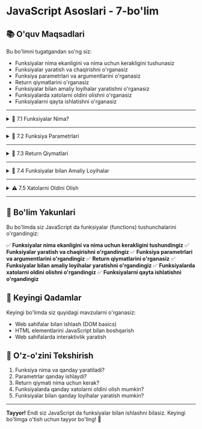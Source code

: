 # JavaScript Asoslari - 7-bo'lim

## 📚 O'quv Maqsadlari

Bu bo'limni tugatgandan so'ng siz:
- Funksiyalar nima ekanligini va nima uchun kerakligini tushunasiz
- Funksiyalar yaratish va chaqirishni o'rganasiz
- Funksiya parametrlari va argumentlarini o'rganasiz
- Return qiymatlarini o'rganasiz
- Funksiyalar bilan amaliy loyihalar yaratishni o'rganasiz
- Funksiyalarda xatolarni oldini olishni o'rganasiz
- Funksiyalarni qayta ishlatishni o'rganasiz

---

<details>
    <summary>🔧 7.1 Funksiyalar Nima?</summary>

## 7.1 Funksiyalar Nima?

### Funksiya nima?

**Funksiya** - JavaScript da ma'lum bir vazifani bajarish uchun yozilgan kod bloki. Funksiyalar bir marta yoziladi va ko'p marta chaqirilishi mumkin.

### Funksiya nima uchun kerak?

#### 1. Kodni qayta ishlatish
- Bir xil kodni takrorlamaslik
- Kodni tashkil etish
- Kodni oson tushunish

#### 2. Ma'lumotlarni qayta ishlash
- Hisoblashlar
- Matn o'zgartirish
- Ma'lumotlarni tekshirish

#### 3. Amaliy loyihalar
- Kalkulyator dasturlari
- O'yinlar
- Web sahifalar

### Funksiya yaratish usullari

#### 1. Function declaration (Funksiya e'lon qilish)
```javascript
function salomBerish() {
    console.log("Salom, dunyo!");
}
```

#### 2. Function expression (Funksiya ifodasi)
```javascript
let salomBerish = function() {
    console.log("Salom, dunyo!");
};
```

### Amaliy misol - Funksiyalar asoslari
```javascript
// 1. Oddiy funksiya
function salomBerish() {
    console.log("Salom, JavaScript!");
}

// 2. Funksiyani chaqirish
salomBerish(); // "Salom, JavaScript!" chiqadi

// 3. Bir necha marta chaqirish
salomBerish();
salomBerish();
salomBerish();

// 4. Funksiya expression
let xayrBerish = function() {
    console.log("Xayr, JavaScript!");
};

xayrBerish(); // "Xayr, JavaScript!" chiqadi

// 5. Funksiyalar bilan ishlash
function darsBoshlash() {
    console.log("Dars boshlandi!");
    console.log("E'tibor qiling!");
}

function darsTugash() {
    console.log("Dars tugadi!");
    console.log("Rahmat!");
}

darsBoshlash();
darsTugash();
```

### Tekshirish savollari
1. Funksiya nima va nima uchun kerak?
2. Funksiya qanday yaratiladi?
3. Funksiyani qanday chaqirish mumkin?

</details>

---

<details>
    <summary>📝 7.2 Funksiya Parametrlari</summary>

## 7.2 Funksiya Parametrlari

### Parametr nima?

**Parametr** - funksiyaga ma'lumot uzatish uchun ishlatiladi. Parametrlar funksiya yaratilganda belgilanadi.

### Parametrlar bilan ishlash

#### 1. Bir parametr
```javascript
function ismYozish(ism) {
    console.log("Salom, " + ism + "!");
}

ismYozish("Ahmad"); // "Salom, Ahmad!" chiqadi
ismYozish("Karim"); // "Salom, Karim!" chiqadi
```

#### 2. Bir necha parametr
```javascript
function toliqIsm(ism, familiya) {
    console.log("Sizning ismingiz: " + ism + " " + familiya);
}

toliqIsm("Ahmad", "Karimov"); // "Sizning ismingiz: Ahmad Karimov"
toliqIsm("Malika", "Rahimova"); // "Sizning ismingiz: Malika Rahimova"
```

#### 3. Parametrlar bilan hisoblash
```javascript
function yigindiHisoblash(a, b) {
    let natija = a + b;
    console.log(a + " + " + b + " = " + natija);
}

yigindiHisoblash(5, 3); // "5 + 3 = 8"
yigindiHisoblash(10, 7); // "10 + 7 = 17"
```

### Amaliy mashq - Parametrlar bilan ishlash
```javascript
// 1. Ism va yosh bilan salom berish
function salomBerish(ism, yosh) {
    console.log("Salom, " + ism + "!");
    console.log("Siz " + yosh + " yoshdasiz.");
}

salomBerish("Ahmad", 15);
salomBerish("Malika", 14);

// 2. Ikki sonni qo'shish
function qoshish(a, b) {
    let natija = a + b;
    console.log(a + " + " + b + " = " + natija);
}

qoshish(10, 5);
qoshish(7, 8);
qoshish(100, 200);

// 3. Ikki sonni ayirish
function ayirish(a, b) {
    let natija = a - b;
    console.log(a + " - " + b + " = " + natija);
}

ayirish(10, 3);
ayirish(15, 7);

// 4. Ikki sonni ko'paytirish
function kopaytirish(a, b) {
    let natija = a * b;
    console.log(a + " × " + b + " = " + natija);
}

kopaytirish(4, 5);
kopaytirish(6, 7);

// 5. Ikki sonni bo'lish
function bolish(a, b) {
    if (b != 0) {
        let natija = a / b;
        console.log(a + " ÷ " + b + " = " + natija);
    } else {
        console.log("Nolga bo'lish mumkin emas!");
    }
}

bolish(20, 4);
bolish(15, 3);
bolish(10, 0);
```

### Parametrlar maslahatlari

#### 1. Parametr nomlari
```javascript
// Yaxshi - aniq nomlar
function talabaMaquloti(ism, baho) {
    console.log(ism + "ning bahosi: " + baho);
}

// Yomon - noaniq nomlar
function funksiya(a, b) {
    console.log(a + " " + b);
}
```

#### 2. Parametrlarni tekshirish
```javascript
function salomBerish(ism) {
    if (ism && ism.trim() != "") {
        console.log("Salom, " + ism + "!");
    } else {
        console.log("Ism kiritilmadi!");
    }
}

salomBerish("Ahmad");
salomBerish("");
salomBerish();
```

#### 3. Standart qiymatlar
```javascript
function salomBerish(ism = "Mehmon") {
    console.log("Salom, " + ism + "!");
}

salomBerish("Ahmad"); // "Salom, Ahmad!"
salomBerish(); // "Salom, Mehmon!"
```

### Tekshirish savollari
1. Parametr nima va nima uchun kerak?
2. Funksiyaga qanday parametr uzatish mumkin?
3. Parametrlarni qanday tekshirish mumkin?

</details>

---

<details>
    <summary>🔄 7.3 Return Qiymatlari</summary>

## 7.3 Return Qiymatlari

### Return nima?

**Return** - funksiyadan natija qaytarish uchun ishlatiladi. Return yordamida funksiya hisoblangan qiymatni chaqiruvchi kodga qaytaradi.

### Return bilan ishlash

#### 1. Oddiy return
```javascript
function yigindiHisoblash(a, b) {
    let natija = a + b;
    return natija;
}

let javob = yigindiHisoblash(5, 3);
console.log("Natija: " + javob); // "Natija: 8"
```

#### 2. To'g'ridan-to'g'ri return
```javascript
function ayirish(a, b) {
    return a - b;
}

let natija = ayirish(10, 4);
console.log("Ayirma: " + natija); // "Ayirma: 6"
```

#### 3. Return bilan matn
```javascript
function toliqIsm(ism, familiya) {
    return ism + " " + familiya;
}

let ism = toliqIsm("Ahmad", "Karimov");
console.log("Toliq ism: " + ism); // "Toliq ism: Ahmad Karimov"
```

### Amaliy mashq - Return qiymatlari
```javascript
// 1. Ikki sonni qo'shish
function qoshish(a, b) {
    return a + b;
}

let yigindi = qoshish(15, 25);
console.log("Yigindi: " + yigindi);

// 2. Ikki sonni ko'paytirish
function kopaytirish(a, b) {
    return a * b;
}

let kopaytma = kopaytirish(6, 7);
console.log("Ko'paytma: " + kopaytma);

// 3. Eng katta sonni topish
function engKatta(a, b) {
    if (a > b) {
        return a;
    } else {
        return b;
    }
}

let katta = engKatta(15, 8);
console.log("Eng katta: " + katta);

// 4. Bahoni matn ko'rinishida qaytarish
function bahoMatn(baho) {
    if (baho == 5) {
        return "A'lo";
    } else if (baho == 4) {
        return "Yaxshi";
    } else if (baho == 3) {
        return "Qoniqarli";
    } else {
        return "Qoniqarsiz";
    }
}

let bahoMatn1 = bahoMatn(5);
console.log("Baho: " + bahoMatn1);

// 5. Funksiyalarni bir-biriga uzatish
function kvadrat(a) {
    return a * a;
}

function ikkigaKopaytirish(a) {
    return a * 2;
}

let son = 5;
let kvadratNatija = kvadrat(son);
let finalNatija = ikkigaKopaytirish(kvadratNatija);
console.log("5 ning kvadrati 2 ga ko'paytirilganda: " + finalNatija);
```

### Return maslahatlari

#### 1. Return dan keyin kod
```javascript
function salomBerish(ism) {
    console.log("Salom, " + ism + "!");
    return "Xayr!";
    console.log("Bu kod ishlamaydi!"); // ❌ Bu kod ishlamaydi
}
```

#### 2. Return qiymatini saqlash
```javascript
function yigindiHisoblash(a, b) {
    return a + b;
}

// Yaxshi - natijani saqlash
let natija = yigindiHisoblash(5, 3);
console.log("Natija: " + natija);

// Yomon - natijani saqlamaslik
console.log("Natija: " + yigindiHisoblash(5, 3));
```

#### 3. Return qiymatini tekshirish
```javascript
function bo'lish(a, b) {
    if (b != 0) {
        return a / b;
    } else {
        return "Nolga bo'lish mumkin emas!";
    }
}

let natija = bo'lish(10, 2);
console.log("Natija: " + natija);

let xato = bo'lish(10, 0);
console.log("Xato: " + xato);
```

### Tekshirish savollari
1. Return nima va nima uchun kerak?
2. Funksiyadan qanday natija qaytarish mumkin?
3. Return qiymatini qanday ishlatish mumkin?

</details>

---

<details>
    <summary>🎯 7.4 Funksiyalar bilan Amaliy Loyihalar</summary>

## 7.4 Funksiyalar bilan Amaliy Loyihalar

### Loyiha 1: Oddiy kalkulyator

```javascript
console.log("Oddiy kalkulyator dasturi");

// Qo'shish funksiyasi
function qoshish(a, b) {
    return a + b;
}

// Ayirish funksiyasi
function ayirish(a, b) {
    return a - b;
}

// Ko'paytirish funksiyasi
function kopaytirish(a, b) {
    return a * b;
}

// Bo'lish funksiyasi
function bolish(a, b) {
    if (b != 0) {
        return a / b;
    } else {
        return "Nolga bo'lish mumkin emas!";
    }
}

// Kalkulyator funksiyasi
function kalkulyator() {
    console.log("\nKalkulyator menyusi:");
    console.log("1. Qo'shish (+)");
    console.log("2. Ayirish (-)");
    console.log("3. Ko'paytirish (×)");
    console.log("4. Bo'lish (÷)");
    console.log("5. Chiqish");
    
    let tanlov = prompt("Tanlovingizni kiriting (1-5):");
    
    if (tanlov == "1") {
        let a = parseFloat(prompt("Birinchi sonni kiriting:"));
        let b = parseFloat(prompt("Ikkinchi sonni kiriting:"));
        let natija = qoshish(a, b);
        console.log(a + " + " + b + " = " + natija);
        
    } else if (tanlov == "2") {
        let a = parseFloat(prompt("Birinchi sonni kiriting:"));
        let b = parseFloat(prompt("Ikkinchi sonni kiriting:"));
        let natija = ayirish(a, b);
        console.log(a + " - " + b + " = " + natija);
        
    } else if (tanlov == "3") {
        let a = parseFloat(prompt("Birinchi sonni kiriting:"));
        let b = parseFloat(prompt("Ikkinchi sonni kiriting:"));
        let natija = kopaytirish(a, b);
        console.log(a + " × " + b + " = " + natija);
        
    } else if (tanlov == "4") {
        let a = parseFloat(prompt("Birinchi sonni kiriting:"));
        let b = parseFloat(prompt("Ikkinchi sonni kiriting:"));
        let natija = bolish(a, b);
        console.log(a + " ÷ " + b + " = " + natija);
        
    } else if (tanlov == "5") {
        console.log("Kalkulyator yopildi!");
        return;
        
    } else {
        console.log("Noto'g'ri tanlov! 1-5 orasida raqam kiriting.");
    }
    
    // Qayta ishlatish
    kalkulyator();
}

// Kalkulyatorni ishga tushirish
kalkulyator();
```

### Loyiha 2: Talaba baholari dasturi

```javascript
console.log("Talaba baholari dasturi");

// Bahoni matn ko'rinishida qaytarish
function bahoMatn(baho) {
    if (baho == 5) {
        return "A'lo";
    } else if (baho == 4) {
        return "Yaxshi";
    } else if (baho == 3) {
        return "Qoniqarli";
    } else if (baho == 2) {
        return "Qoniqarsiz";
    } else {
        return "Noto'g'ri baho!";
    }
}

// O'rtacha bahoni hisoblash
function ortachaHisoblash(baholar) {
    let yigindi = 0;
    for (let i = 0; i < baholar.length; i++) {
        yigindi = yigindi + baholar[i];
    }
    return yigindi / baholar.length;
}

// Eng yaxshi bahoni topish
function engYaxshiBaho(baholar) {
    let engYaxshi = baholar[0];
    for (let i = 1; i < baholar.length; i++) {
        if (baholar[i] > engYaxshi) {
            engYaxshi = baholar[i];
        }
    }
    return engYaxshi;
}

// Baholar tahlili
function baholarTahlili(baholar) {
    let beshBaho = 0, tortBaho = 0, uchBaho = 0, ikkiBaho = 0;
    
    for (let i = 0; i < baholar.length; i++) {
        if (baholar[i] == 5) beshBaho++;
        else if (baholar[i] == 4) tortBaho++;
        else if (baholar[i] == 3) uchBaho++;
        else if (baholar[i] == 2) ikkiBaho++;
    }
    
    console.log("Baholar tahlili:");
    console.log("5 baholar: " + beshBaho + " ta");
    console.log("4 baholar: " + tortBaho + " ta");
    console.log("3 baholar: " + uchBaho + " ta");
    console.log("2 baholar: " + ikkiBaho + " ta");
}

// Asosiy dastur
function talabaBaholari() {
    let talabaIsmi = prompt("Talaba ismini kiriting:");
    let baholar = [];
    
    console.log(talabaIsmi + "ning baholarini kiriting:");
    
    for (let i = 1; i <= 5; i++) {
        let baho = parseInt(prompt(i + ". bahoni kiriting (2-5):"));
        if (baho >= 2 && baho <= 5) {
            baholar.push(baho);
            console.log(i + ". baho: " + baho + " (" + bahoMatn(baho) + ")");
        } else {
            console.log("Noto'g'ri baho! 2-5 orasida kiriting.");
            i--; // Qayta urinish
        }
    }
    
    // Natijalarni ko'rsatish
    console.log("\n" + talabaIsmi + "ning natijalari:");
    console.log("Barcha baholar: " + baholar);
    
    let ortacha = ortachaHisoblash(baholar);
    console.log("O'rtacha baho: " + ortacha.toFixed(2));
    
    let engYaxshi = engYaxshiBaho(baholar);
    console.log("Eng yaxshi baho: " + engYaxshi + " (" + bahoMatn(engYaxshi) + ")");
    
    baholarTahlili(baholar);
}

// Dasturni ishga tushirish
talabaBaholari();
```

### Loyiha 3: Oddiy o'yin - Son topish

```javascript
console.log("Son topish o'yini");

// Tasodifiy son yaratish
function tasodifiySon(min, max) {
    return Math.floor(Math.random() * (max - min + 1)) + min;
}

// O'yinchi tahminini tekshirish
function tahminniTekshirish(tahmin, javob) {
    if (tahmin == javob) {
        return "To'g'ri! Tabriklaymiz!";
    } else if (tahmin < javob) {
        return "Kichikroq. Yuqoriroq son kiriting.";
    } else {
        return "Kattaroq. Kichikroq son kiriting.";
    }
}

// O'yin darajasini tanlash
function darajaTanlash() {
    console.log("O'yin darajasini tanlang:");
    console.log("1. Oson (1-10)");
    console.log("2. O'rta (1-50)");
    console.log("3. Qiyin (1-100)");
    
    let tanlov = prompt("Tanlovingizni kiriting (1-3):");
    
    if (tanlov == "1") {
        return { min: 1, max: 10, urinish: 5 };
    } else if (tanlov == "2") {
        return { min: 1, max: 50, urinish: 7 };
    } else if (tanlov == "3") {
        return { min: 1, max: 100, urinish: 10 };
    } else {
        console.log("Noto'g'ri tanlov! Oson daraja tanlandi.");
        return { min: 1, max: 10, urinish: 5 };
    }
}

// Asosiy o'yin
function sonTopishOyi() {
    let daraja = darajaTanlash();
    let javob = tasodifiySon(daraja.min, daraja.max);
    let urinish = 0;
    let maksimalUrinish = daraja.urinish;
    
    console.log("\nO'yin boshlandi!");
    console.log("Men " + daraja.min + " dan " + daraja.max + " gacha son o'yladim.");
    console.log("Sizda " + maksimalUrinish + " ta urinish bor.");
    
    while (urinish < maksimalUrinish) {
        urinish++;
        let tahmin = parseInt(prompt("Tahminingizni kiriting:"));
        
        if (isNaN(tahmin)) {
            console.log("Iltimos, raqam kiriting!");
            urinish--; // Xato uchun urinishni kamaytirish
            continue;
        }
        
        let natija = tahminniTekshirish(tahmin, javob);
        console.log(natija);
        
        if (tahmin == javob) {
            console.log("Siz " + urinish + " urinishda yutdingiz!");
            break;
        }
        
        if (urinish < maksimalUrinish) {
            console.log("Qolgan urinishlar: " + (maksimalUrinish - urinish));
        }
    }
    
    if (urinish >= maksimalUrinish) {
        console.log("Urinishlar tugadi! To'g'ri javob: " + javob);
    }
    
    // Qayta o'ynash
    let qayta = prompt("Yana o'ynashni xohlaysizmi? (ha/yo'q)");
    if (qayta.toLowerCase() == "ha" || qayta.toLowerCase() == "yes") {
        sonTopishOyi();
    } else {
        console.log("O'yin tugadi! Rahmat!");
    }
}

// O'yinni ishga tushirish
sonTopishOyi();
```

### Amaliy mashq - Loyihalarni kengaytirish

#### 1. Kalkulyatorni yaxshilang
- Daraja hisoblash (a^b)
- Kvadrat ildiz
- Foiz hisoblash

#### 2. Baholar dasturini yaxshilang
- Bir necha talaba uchun baholar
- Baholarni faylga saqlash
- Grafik ko'rsatish

#### 3. O'yinni yaxshilang
- Ballar tizimi
- Rekordlar saqlash
- Ko'p o'yinchi rejimi

### Tekshirish savollari
1. Funksiyalar bilan qanday loyihalar yaratish mumkin?
2. Funksiyalarni qanday qayta ishlatish mumkin?
3. Parametrlar va return qiymatlari qanday ishlatiladi?

</details>

---

<details>
    <summary>⚠️ 7.5 Xatolarni Oldini Olish</summary>

## 7.5 Xatolarni Oldini Olish

### Funksiyalarda keng tarqalgan xatolar

#### 1. Parametrni tekshirmaslik
```javascript
// Yomon - parametrni tekshirmaslik
function salomBerish(ism) {
    console.log("Salom, " + ism + "!");
}

salomBerish(); // "Salom, undefined!" chiqadi

// Yaxshi - parametrni tekshirish
function salomBerish(ism) {
    if (ism && ism.trim() != "") {
        console.log("Salom, " + ism + "!");
    } else {
        console.log("Ism kiritilmadi!");
    }
}

salomBerish(); // "Ism kiritilmadi!" chiqadi
```

#### 2. Return qiymatini tekshirmaslik
```javascript
// Yomon - return qiymatini tekshirmaslik
function bo'lish(a, b) {
    return a / b;
}

console.log(bo'lish(10, 0)); // Infinity chiqadi

// Yaxshi - return qiymatini tekshirish
function bo'lish(a, b) {
    if (b != 0) {
        return a / b;
    } else {
        return "Nolga bo'lish mumkin emas!";
    }
}

console.log(bo'lish(10, 0)); // "Nolga bo'lish mumkin emas!" chiqadi
```

#### 3. Ma'lumot turini tekshirmaslik
```javascript
// Yomon - ma'lumot turini tekshirmaslik
function yigindiHisoblash(a, b) {
    return a + b;
}

console.log(yigindiHisoblash("5", "3")); // "53" chiqadi (matn)

// Yaxshi - ma'lumot turini tekshirish
function yigindiHisoblash(a, b) {
    if (typeof a == "number" && typeof b == "number") {
        return a + b;
    } else {
        return "Iltimos, raqam kiriting!";
    }
}

console.log(yigindiHisoblash("5", "3")); // "Iltimos, raqam kiriting!" chiqadi
```

### Amaliy mashq - Xatolarni oldini olish
```javascript
// 1. Xavfsiz salom berish funksiyasi
function xavfsizSalomBerish(ism) {
    if (ism && ism.trim() != "") {
        console.log("Salom, " + ism + "!");
        return true;
    } else {
        console.log("Ism kiritilmadi!");
        return false;
    }
}

// 2. Xavfsiz hisoblash funksiyasi
function xavfsizHisoblash(a, b, amal) {
    if (typeof a != "number" || typeof b != "number") {
        console.log("Iltimos, raqam kiriting!");
        return null;
    }
    
    if (amal == "+") {
        return a + b;
    } else if (amal == "-") {
        return a - b;
    } else if (amal == "*") {
        return a * b;
    } else if (amal == "/") {
        if (b != 0) {
            return a / b;
        } else {
            console.log("Nolga bo'lish mumkin emas!");
            return null;
        }
    } else {
        console.log("Noto'g'ri amal! +, -, *, / dan birini tanlang.");
        return null;
    }
}

// 3. Xavfsiz baho tekshirish funksiyasi
function xavfsizBahoTekshirish(baho) {
    if (typeof baho != "number") {
        console.log("Baho raqam bo'lishi kerak!");
        return "Noto'g'ri baho!";
    }
    
    if (baho < 1 || baho > 5) {
        console.log("Baho 1 dan 5 gacha bo'lishi kerak!");
        return "Noto'g'ri baho!";
    }
    
    if (baho == 5) {
        return "A'lo";
    } else if (baho == 4) {
        return "Yaxshi";
    } else if (baho == 3) {
        return "Qoniqarli";
    } else if (baho == 2) {
        return "Qoniqarsiz";
    } else {
        return "Qoniqarsiz";
    }
}

// 4. Xavfsiz massiv qidirish funksiyasi
function xavfsizQidirish(massiv, qiymat) {
    if (!Array.isArray(massiv)) {
        console.log("Birinchi parametr massiv bo'lishi kerak!");
        return -1;
    }
    
    if (massiv.length == 0) {
        console.log("Massiv bo'sh!");
        return -1;
    }
    
    for (let i = 0; i < massiv.length; i++) {
        if (massiv[i] == qiymat) {
            return i;
        }
    }
    
    return -1; // Topilmadi
}

// 5. Test qilish
console.log("Xavfsiz funksiyalar testi:");

// Salom berish testi
xavfsizSalomBerish("Ahmad");
xavfsizSalomBerish("");
xavfsizSalomBerish();

// Hisoblash testi
console.log("Hisoblash natijalari:");
console.log(xavfsizHisoblash(5, 3, "+"));
console.log(xavfsizHisoblash("5", 3, "+"));
console.log(xavfsizHisoblash(10, 0, "/"));

// Baho testi
console.log("Baho natijalari:");
console.log(xavfsizBahoTekshirish(5));
console.log(xavfsizBahoTekshirish("5"));
console.log(xavfsizBahoTekshirish(6));

// Qidirish testi
let talabalar = ["Ahmad", "Karim", "Sardor"];
console.log("Qidirish natijalari:");
console.log(xavfsizQidirish(talabalar, "Karim"));
console.log(xavfsizQidirish("Ahmad", "Karim"));
console.log(xavfsizQidirish([], "Karim"));
```

### Xatolarni oldini olish maslahatlari

#### 1. Parametrlarni tekshirish
```javascript
function xavfsizFunksiya(parametr) {
    // Parametr mavjudligini tekshirish
    if (parametr === undefined || parametr === null) {
        console.log("Parametr kiritilmadi!");
        return;
    }
    
    // Parametr turini tekshirish
    if (typeof parametr != "string") {
        console.log("Parametr matn bo'lishi kerak!");
        return;
    }
    
    // Parametr bo'sh emasligini tekshirish
    if (parametr.trim() == "") {
        console.log("Parametr bo'sh bo'lmasligi kerak!");
        return;
    }
    
    // Asosiy kod
    console.log("Parametr: " + parametr);
}
```

#### 2. Return qiymatini tekshirish
```javascript
function xavfsizHisoblash(a, b) {
    if (typeof a != "number" || typeof b != "number") {
        return null; // Xato holati
    }
    
    if (b == 0) {
        return null; // Xato holati
    }
    
    return a / b; // Muvaffaqiyatli natija
}

// Funksiyani chaqirish
let natija = xavfsizHisoblash(10, 2);
if (natija !== null) {
    console.log("Natija: " + natija);
} else {
    console.log("Xato yuz berdi!");
}
```

#### 3. Funksiya nomlarini aniq qo'yish
```javascript
// Yaxshi - aniq nomlar
function talabaBahoHisoblash(talabaIsmi, baholar) {
    // ...
}

function oyinchiBallHisoblash(oyinchiIsmi, ballar) {
    // ...
}

// Yomon - noaniq nomlar
function funksiya1(a, b) {
    // ...
}

function hisoblash(x, y) {
    // ...
}
```

### Tekshirish savollari
1. Funksiyalarda qanday xatolar bo'lishi mumkin?
2. Parametrlarni qanday tekshirish mumkin?
3. Return qiymatini qanday tekshirish mumkin?

</details>

---

## 🎯 Bo'lim Yakunlari

Bu bo'limda siz JavaScript da funksiyalar (functions) tushunchalarini o'rgandingiz:

✅ **Funksiyalar nima ekanligini va nima uchun kerakligini tushundingiz**
✅ **Funksiyalar yaratish va chaqirishni o'rgandingiz**
✅ **Funksiya parametrlari va argumentlarini o'rgandingiz**
✅ **Return qiymatlarini o'rganasiz**
✅ **Funksiyalar bilan amaliy loyihalar yaratishni o'rgandingiz**
✅ **Funksiyalarda xatolarni oldini olishni o'rgandingiz**
✅ **Funksiyalarni qayta ishlatishni o'rgandingiz**

## 🚀 Keyingi Qadamlar

Keyingi bo'limda siz quyidagi mavzularni o'rganasiz:
- Web sahifalar bilan ishlash (DOM basics)
- HTML elementlarini JavaScript bilan boshqarish
- Web sahifalarda interaktivlik yaratish

## 📝 O'z-o'zini Tekshirish

1. Funksiya nima va qanday yaratiladi?
2. Parametrlar qanday ishlaydi?
3. Return qiymati nima uchun kerak?
4. Funksiyalarda qanday xatolarni oldini olish mumkin?
5. Funksiyalar bilan qanday loyihalar yaratish mumkin?

---

**Tayyor!** Endi siz JavaScript da funksiyalar bilan ishlashni bilasiz. Keyingi bo'limga o'tish uchun tayyor bo'ling! 🎉
